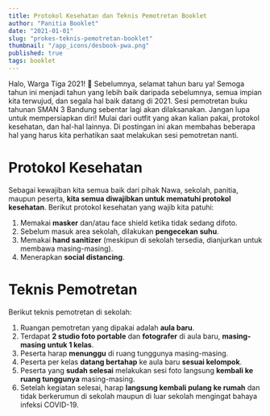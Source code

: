 ```yaml
---
title: Protokol Kesehatan dan Teknis Pemotretan Booklet
author: "Panitia Booklet"
date: "2021-01-01"
slug: "prokes-teknis-pemotretan-booklet"
thumbnail: "/app_icons/desbook-pwa.png"
published: true
tags: booklet
---
```

Halo, Warga Tiga 2021! 👋
Sebelumnya, selamat tahun baru ya! Semoga tahun ini menjadi tahun yang lebih baik daripada sebelumnya, semua impian kita terwujud, dan segala hal baik datang di 2021.
Sesi pemotretan buku tahunan SMAN 3 Bandung sebentar lagi akan dilaksanakan. Jangan lupa untuk mempersiapkan diri! Mulai dari outfit yang akan kalian pakai, protokol kesehatan, dan hal-hal lainnya. Di postingan ini akan membahas beberapa hal yang harus kita perhatikan saat melakukan sesi pemotretan nanti.

# Protokol Kesehatan
Sebagai kewajiban kita semua baik dari pihak Nawa, sekolah, panitia, maupun peserta, **kita semua diwajibkan untuk mematuhi protokol kesehatan**. Berikut protokol kesehatan yang wajib kita patuhi:
1. Memakai **masker** dan/atau face shield ketika tidak sedang difoto.
2. Sebelum masuk area sekolah, dilakukan **pengecekan suhu**.
3. Memakai **hand sanitizer** (meskipun di sekolah tersedia, dianjurkan untuk membawa masing-masing).
4. Menerapkan **social distancing**.

# Teknis Pemotretan
Berikut teknis pemotretan di sekolah:
1. Ruangan pemotretan yang dipakai adalah **aula baru**.
2. Terdapat **2 studio foto portable** dan **fotografer** di aula baru, **masing-masing untuk 1 kelas**.
3. Peserta harap **menunggu** di ruang tunggunya masing-masing.
4. Peserta per kelas **datang bertahap** ke aula baru **sesuai kelompok**.
5. Peserta yang **sudah selesai** melakukan sesi foto langsung **kembali ke ruang tunggunya** masing-masing.
6. Setelah kegiatan selesai, harap **langsung kembali pulang ke rumah** dan tidak berkerumun di sekolah maupun di luar sekolah mengingat bahaya infeksi COVID-19.